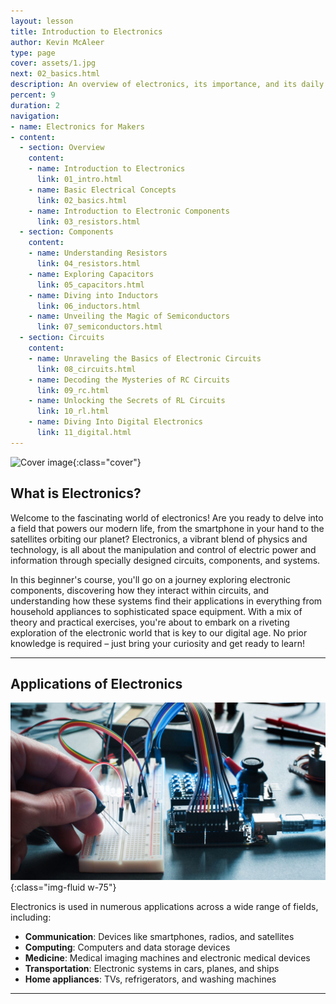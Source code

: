 ```yaml
---
layout: lesson
title: Introduction to Electronics
author: Kevin McAleer
type: page
cover: assets/1.jpg
next: 02_basics.html
description: An overview of electronics, its importance, and its daily life applications.
percent: 9
duration: 2
navigation:
- name: Electronics for Makers
- content:
  - section: Overview
    content:
    - name: Introduction to Electronics
      link: 01_intro.html
    - name: Basic Electrical Concepts
      link: 02_basics.html
    - name: Introduction to Electronic Components
      link: 03_resistors.html
  - section: Components
    content:
    - name: Understanding Resistors
      link: 04_resistors.html
    - name: Exploring Capacitors
      link: 05_capacitors.html
    - name: Diving into Inductors
      link: 06_inductors.html
    - name: Unveiling the Magic of Semiconductors
      link: 07_semiconductors.html
  - section: Circuits
    content:
    - name: Unraveling the Basics of Electronic Circuits
      link: 08_circuits.html
    - name: Decoding the Mysteries of RC Circuits
      link: 09_rc.html
    - name: Unlocking the Secrets of RL Circuits
      link: 10_rl.html
    - name: Diving Into Digital Electronics
      link: 11_digital.html
---
```



![Cover image]({{page.cover}}){:class="cover"}

## What is Electronics?

Welcome to the fascinating world of electronics! Are you ready to delve into a field that powers our modern life, from the smartphone in your hand to the satellites orbiting our planet? Electronics, a vibrant blend of physics and technology, is all about the manipulation and control of electric power and information through specially designed circuits, components, and systems.

In this beginner's course, you'll go on a journey exploring electronic components, discovering how they interact within circuits, and understanding how these systems find their applications in everything from household appliances to sophisticated space equipment. With a mix of theory and practical exercises, you're about to embark on a riveting exploration of the electronic world that is key to our digital age. No prior knowledge is required – just bring your curiosity and get ready to learn!

---

## Applications of Electronics

![Electronics](assets/electronics01.jpg){:class="img-fluid w-75"}

Electronics is used in numerous applications across a wide range of fields, including:

- **Communication**: Devices like smartphones, radios, and satellites
- **Computing**: Computers and data storage devices
- **Medicine**: Medical imaging machines and electronic medical devices
- **Transportation**: Electronic systems in cars, planes, and ships
- **Home appliances**: TVs, refrigerators, and washing machines

---
